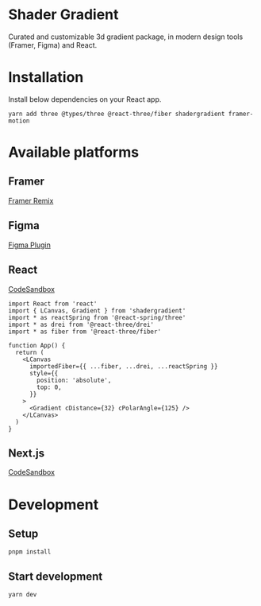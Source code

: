 # Shader Gradient

Curated and customizable 3d gradient package, in modern design tools (Framer, Figma) and React.

# Installation

Install below dependencies on your React app.

```
yarn add three @types/three @react-three/fiber shadergradient framer-motion
```

# Available platforms

## Framer

[Framer Remix](https://framer.com/projects/new?duplicate=sJitbgOn6on6Savojbyk)

## Figma

[Figma Plugin](https://www.figma.com/community/plugin/1203016883447870818)

## React

[CodeSandbox](https://codesandbox.io/s/github/ruucm/shadergradient/tree/main/apps/example-cra)

```tsx
import React from 'react'
import { LCanvas, Gradient } from 'shadergradient'
import * as reactSpring from '@react-spring/three'
import * as drei from '@react-three/drei'
import * as fiber from '@react-three/fiber'

function App() {
  return (
    <LCanvas
      importedFiber={{ ...fiber, ...drei, ...reactSpring }}
      style={{
        position: 'absolute',
        top: 0,
      }}
    >
      <Gradient cDistance={32} cPolarAngle={125} />
    </LCanvas>
  )
}
```

## Next.js

[CodeSandbox](https://codesandbox.io/p/sandbox/zjxeci)

# Development

## Setup

```
pnpm install
```

## Start development

```
yarn dev
```
